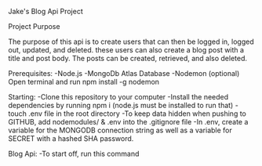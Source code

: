 Jake's Blog Api Project

Project Purpose

The purpose of this api is to create users that can then be logged in, logged out, updated, and deleted. these users can also create a blog post with a title and post body. The posts can be created, retrieved, and also deleted.

Prerequisites:
-Node.js
-MongoDb Atlas Database
-Nodemon (optional)
Open terminal and run npm install -g nodemon

Starting:
-Clone this repository to your computer
-Install the needed dependencies by running npm i
(node.js must be installed to run that)
-touch .env file in the root directory
-To keep data hidden when pushing to GITHUB, add nodemodules/ & .env into the .gitignore file
-In .env, create a variable for the MONGODB connection string as well as a variable for SECRET with a hashed SHA password.

Blog Api:
-To start off, run this command